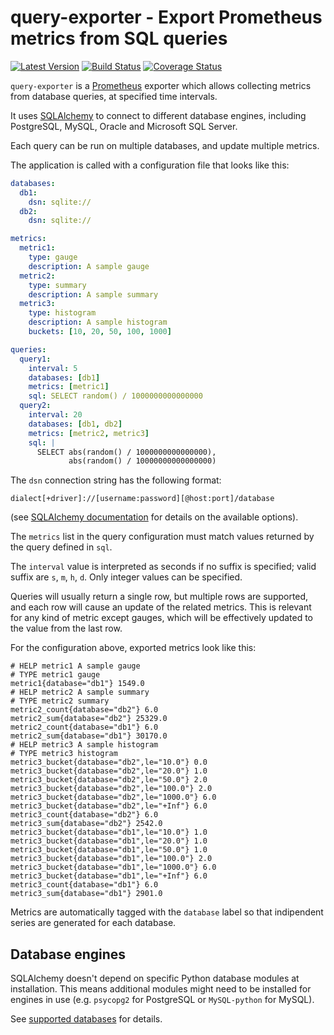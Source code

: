 # query-exporter - Export Prometheus metrics from SQL queries

[![Latest Version](https://img.shields.io/pypi/v/query-exporter.svg)](https://pypi.python.org/pypi/query-exporter)
[![Build Status](https://travis-ci.org/albertodonato/query-exporter.svg?branch=master)](https://travis-ci.org/albertodonato/query-exporter)
[![Coverage Status](https://codecov.io/gh/albertodonato/query-exporter/branch/master/graph/badge.svg)](https://codecov.io/gh/albertodonato/query-exporter)

`query-exporter` is a [Prometheus](https://prometheus.io/) exporter which
allows collecting metrics from database queries, at specified time intervals.

It uses [SQLAlchemy](https://www.sqlalchemy.org/) to connect to different
database engines, including PostgreSQL, MySQL, Oracle and Microsoft SQL Server.

Each query can be run on multiple databases, and update multiple metrics.

The application is called with a configuration file that looks like this:

```yaml
databases:
  db1:
    dsn: sqlite://
  db2:
    dsn: sqlite://

metrics:
  metric1:
    type: gauge
    description: A sample gauge
  metric2:
    type: summary
    description: A sample summary
  metric3:
    type: histogram
    description: A sample histogram
    buckets: [10, 20, 50, 100, 1000]

queries:
  query1:
    interval: 5
    databases: [db1]
    metrics: [metric1]
    sql: SELECT random() / 1000000000000000
  query2:
    interval: 20
    databases: [db1, db2]
    metrics: [metric2, metric3]
    sql: |
      SELECT abs(random() / 1000000000000000),
             abs(random() / 10000000000000000)
```

The `dsn` connection string has the following format:

```
dialect[+driver]://[username:password][@host:port]/database
```

(see
[SQLAlchemy documentation](http://docs.sqlalchemy.org/en/latest/core/engines.html#database-urls) for
details on the available options).

The `metrics` list in the query configuration must match values returned by the
query defined in `sql`.

The `interval` value is interpreted as seconds if no suffix is specified; valid
suffix are `s`, `m`, `h`, `d`. Only integer values can be specified.

Queries will usually return a single row, but multiple rows are supported, and
each row will cause an update of the related metrics.  This is relevant for any
kind of metric except gauges, which will be effectively updated to the value
from the last row.

For the configuration above, exported metrics look like this:

```
# HELP metric1 A sample gauge
# TYPE metric1 gauge
metric1{database="db1"} 1549.0
# HELP metric2 A sample summary
# TYPE metric2 summary
metric2_count{database="db2"} 6.0
metric2_sum{database="db2"} 25329.0
metric2_count{database="db1"} 6.0
metric2_sum{database="db1"} 30170.0
# HELP metric3 A sample histogram
# TYPE metric3 histogram
metric3_bucket{database="db2",le="10.0"} 0.0
metric3_bucket{database="db2",le="20.0"} 1.0
metric3_bucket{database="db2",le="50.0"} 2.0
metric3_bucket{database="db2",le="100.0"} 2.0
metric3_bucket{database="db2",le="1000.0"} 6.0
metric3_bucket{database="db2",le="+Inf"} 6.0
metric3_count{database="db2"} 6.0
metric3_sum{database="db2"} 2542.0
metric3_bucket{database="db1",le="10.0"} 1.0
metric3_bucket{database="db1",le="20.0"} 1.0
metric3_bucket{database="db1",le="50.0"} 1.0
metric3_bucket{database="db1",le="100.0"} 2.0
metric3_bucket{database="db1",le="1000.0"} 6.0
metric3_bucket{database="db1",le="+Inf"} 6.0
metric3_count{database="db1"} 6.0
metric3_sum{database="db1"} 2901.0
```

Metrics are automatically tagged with the `database` label so that indipendent
series are generated for each database.


## Database engines

SQLAlchemy doesn't depend on specific Python database modules at installation.
This means additional modules might need to be installed for engines in use
(e.g. `psycopg2` for PostgreSQL or `MySQL-python` for MySQL).

See
[supported databases](http://docs.sqlalchemy.org/en/latest/core/engines.html#supported-databases) for details.

